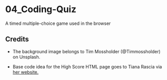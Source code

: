 # 04_Coding-Quiz
A timed multiple-choice game used in the browser

## Credits

* The background image belongs to Tim Mossholder (@Timmossholder) on Unsplash.

* Base code idea for the High Score HTML page goes to Tiana Rascia via [her website.]("https://www.taniarascia.com/how-to-use-local-storage-with-javascript/?fbclid=IwAR2MO3VrgSL00aX48uTf6lbJqo7P5vYgGz3KBp9yeTbTaZu_ADOP52rRl10")
